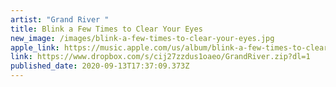 ```yaml
---
artist: "Grand River "
title: Blink a Few Times to Clear Your Eyes
new_image: /images/blink-a-few-times-to-clear-your-eyes.jpg
apple_link: https://music.apple.com/us/album/blink-a-few-times-to-clear-your-eyes/1531464469
link: https://www.dropbox.com/s/cij27zzdus1oaeo/GrandRiver.zip?dl=1
published_date: 2020-09-13T17:37:09.373Z
---
```


